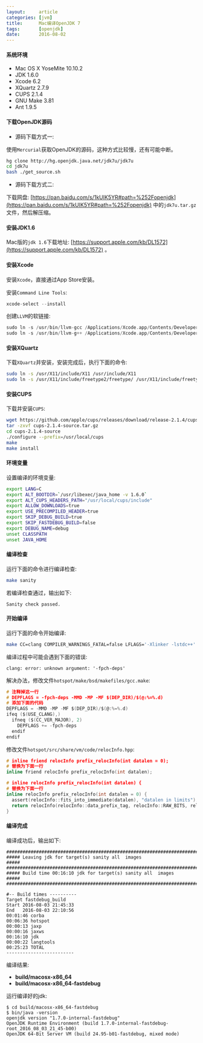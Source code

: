 ```yaml
---
layout:     article
categories: [jvm]
title:      Mac编译OpenJDK 7
tags:       [openjdk]
date:       2016-08-02
---
```


#### 系统环境

* Mac OS X YoseMite 10.10.2
* JDK 1.6.0
* Xcode 6.2
* XQuartz 2.7.9
* CUPS 2.1.4
* GNU Make 3.81
* Ant 1.9.5

#### 下载OpenJDK源码

* 源码下载方式一:

使用`Mercurial`获取OpenJDK的源码，这种方式比较慢，还有可能中断。

```sh
hg clone http://hg.openjdk.java.net/jdk7u/jdk7u
cd jdk7u
bash ./get_source.sh
```

* 源码下载方式二:

下载网盘: [https://pan.baidu.com/s/1kUIK5YR#path=%252Fopenjdk](https://pan.baidu.com/s/1kUIK5YR#path=%252Fopenjdk) 中的`jdk7u.tar.gz`文件，然后解压缩。

#### 安装JDK1.6

Mac版的`jdk 1.6`下载地址: [https://support.apple.com/kb/DL1572](https://support.apple.com/kb/DL1572) 。

#### 安装Xcode

安装`Xcode`，直接通过App Store安装。

安装`Command Line Tools`:

```c
xcode-select --install
```

创建`LLVM`的软链接:

```c
sudo ln -s /usr/bin/llvm-gcc /Applications/Xcode.app/Contents/Developer/usr/bin/llvm-gcc
sudo ln -s /usr/bin/llvm-g++ /Applications/Xcode.app/Contents/Developer/usr/bin/llvm-g++
```

#### 安装XQuartz

下载`XQuartz`并安装，安装完成后，执行下面的命令:

```sh
sudo ln -s /usr/X11/include/X11 /usr/include/X11
sudo ln -s /usr/X11/include/freetype2/freetype/ /usr/X11/include/freetype
```

#### 安装CUPS

下载并安装`CUPS`:

```sh
wget https://github.com/apple/cups/releases/download/release-2.1.4/cups-2.1.4-source.tar.gz
tar -zxvf cups-2.1.4-source.tar.gz
cd cups-2.1.4-source
./configure --prefix=/usr/local/cups
make
make install
```

#### 环境变量

设置编译的环境变量:

```sh
export LANG=C
export ALT_BOOTDIR=`/usr/libexec/java_home -v 1.6.0`
export ALT_CUPS_HEADERS_PATH="/usr/local/cups/include"
export ALLOW_DOWNLOADS=true
export USE_PRECOMPILED_HEADER=true
export SKIP_DEBUG_BUILD=true
export SKIP_FASTDEBUG_BUILD=false
export DEBUG_NAME=debug
unset CLASSPATH
unset JAVA_HOME
```

#### 编译检查

运行下面的命令进行编译检查:

```sh
make sanity
```

若编译检查通过，输出如下:

```console
Sanity check passed.
```

#### 开始编译

运行下面的命令开始编译:

```sh
make CC=clang COMPILER_WARNINGS_FATAL=false LFLAGS='-Xlinker -lstdc++' USE_CLANG=true LANG=C LP64=1 ARCH_DATA_MODEL=64 HOTSPOT_BUILD_JOBS=8 ALT_BOOTDIR=/Library/Java/Home _JAVA_OPTIONS=-Dfile.encoding=ASCII fastdebug_build
```

编译过程中可能会遇到下面的错误:

```error
clang: error: unknown argument: '-fpch-deps'
```

解决办法，修改文件`hotspot/make/bsd/makefiles/gcc.make`:

```c
# 注释掉这一行
# DEPFLAGS = -fpch-deps -MMD -MP -MF $(DEP_DIR)/$(@:%=%.d)
# 添加下面的代码
DEPFLAGS = -MMD -MP -MF $(DEP_DIR)/$(@:%=%.d)  
ifeq ($(USE_CLANG),)  
  ifneq ($(CC_VER_MAJOR), 2)  
    DEPFLAGS += -fpch-deps  
  endif  
endif
```

修改文件`hotspot/src/share/vm/code/relocInfo.hpp`:

```c
# inline friend relocInfo prefix_relocInfo(int datalen = 0);
# 替换为下面一行
inline friend relocInfo prefix_relocInfo(int datalen);

# inline relocInfo prefix_relocInfo(int datalen) {
# 替换为下面一行
inline relocInfo prefix_relocInfo(int datalen = 0) {
  assert(relocInfo::fits_into_immediate(datalen), "datalen in limits");
  return relocInfo(relocInfo::data_prefix_tag, relocInfo::RAW_BITS, relocInfo::datalen_tag | datalen);
}
```

#### 编译完成

编译成功后，输出如下:

```console
########################################################################
##### Leaving jdk for target(s) sanity all  images                 #####
########################################################################
##### Build time 00:16:10 jdk for target(s) sanity all  images     #####
########################################################################

#-- Build times ----------
Target fastdebug_build
Start 2016-08-03 21:45:33
End   2016-08-03 22:10:56
00:01:46 corba
00:06:36 hotspot
00:00:13 jaxp
00:00:16 jaxws
00:16:10 jdk
00:00:22 langtools
00:25:23 TOTAL
-------------------------
```

编译结果: 

* **build/macosx-x86_64**
* **build/macosx-x86_64-fastdebug**

运行编译好的jdk:

```linux
$ cd build/macosx-x86_64-fastdebug
$ bin/java -version
openjdk version "1.7.0-internal-fastdebug"
OpenJDK Runtime Environment (build 1.7.0-internal-fastdebug-root_2016_08_03_21_45-b00)
OpenJDK 64-Bit Server VM (build 24.95-b01-fastdebug, mixed mode)
```
